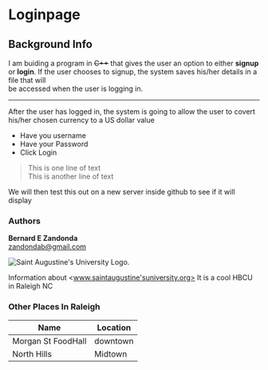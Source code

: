 # Loginpage
## Background Info

I am buiding a program in ~~C++~~ that gives the user an option to either **signup** or **login**.
If the user chooses to signup, the system saves his/her details in a file that will  
be accessed when the user is logging in.

------
After the user has logged in, the system is going to allow the user to covert his/her chosen currency to a US dollar value
* Have you username  
* Have your Password  
* Click Login  
> This is one line of text  
> This is another line of text

We will then test this out on a new server inside github to see if it will display  
### Authors  
**Bernard E Zandonda**  
<zandondab@gmail.com>

![Saint Augustine's University Logo](https://www.st-aug.edu/wp-content/uploads/2018/09/stauglogo_v2.png).

 Information about <www.saintaugustine'suniversity.org>
  It is a cool HBCU in Raleigh NC
  
  ### Other Places In Raleigh  
  Name               | Location
 --------            | --------
 Morgan St FoodHall  | downtown
 North Hills         | Midtown

  

